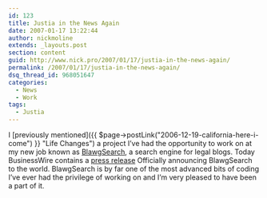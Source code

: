 ```yaml
---
id: 123
title: Justia in the News Again
date: 2007-01-17 13:22:44
author: nickmoline
extends: _layouts.post
section: content
guid: http://www.nick.pro/2007/01/17/justia-in-the-news-again/
permalink: /2007/01/17/justia-in-the-news-again/
dsq_thread_id: 968051647
categories:
  - News
  - Work
tags:
  - Justia
---
```

I [previously mentioned]({{ $page->postLink("2006-12-19-california-here-i-come") }} "Life Changes") a project I&#8217;ve had the opportunity to work on at my new job known as [BlawgSearch](http://www.blawgsearch.com/ "Justia's BlawgSearch.com"), a search engine for legal blogs. Today BusinessWire contains a [press release](https://www.businesswire.com/news/home/20070117005639/en/Justia-Releases-BlawgSearch.com-Legal-Blog-Legal-Podcast) Officially announcing BlawgSearch to the world. BlawgSearch is by far one of the most advanced bits of coding I&#8217;ve ever had the privilege of working on and I&#8217;m very pleased to have been a part of it.
